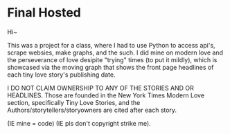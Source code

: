 # Final Hosted


Hi~

This was a project for a class, where I had to use Python to access api's, scrape websies, make graphs, and the such. I did mine on modern love and the perseverance of love desipite "trying" times (to put it mildly), which is showcased via the moving graph that shows the front page headlines of each tiny love story's publishing date.

I DO NOT CLAIM OWNERSHIP TO ANY OF THE STORIES AND OR HEADLINES. Those are founded in the New York Times Modern Love section, specifically Tiny Love Stories, and the Authors/storytellers/storyowners are cited after each story. 

(IE mine = code)
(IE pls don't copyright strike me).
